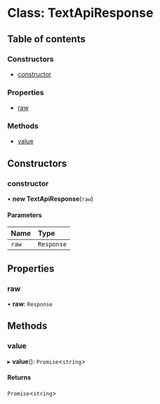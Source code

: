 # Class: TextApiResponse

## Table of contents

### Constructors

- [constructor](TextApiResponse.md#constructor)

### Properties

- [raw](TextApiResponse.md#raw)

### Methods

- [value](TextApiResponse.md#value)

## Constructors

### <a id="constructor" name="constructor"></a> constructor

• **new TextApiResponse**(`raw`)

#### Parameters

| Name | Type |
| :------ | :------ |
| `raw` | `Response` |

## Properties

### <a id="raw" name="raw"></a> raw

• **raw**: `Response`

## Methods

### <a id="value" name="value"></a> value

▸ **value**(): `Promise`<`string`\>

#### Returns

`Promise`<`string`\>
